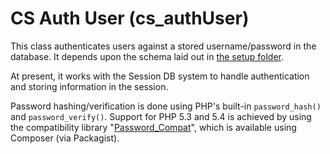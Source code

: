 # CS Auth User (cs_authUser)

This class authenticates users against a stored username/password in the database.  It depends upon the schema laid out in [the setup folder](../setup/schema.pgsql.sql).

At present, it works with the Session DB system to handle authentication and storing information in the session.

Password hashing/verification is done using PHP's built-in ```password_hash()``` and ```password_verify()```.  Support for PHP 5.3 and 5.4 is achieved by using the compatibility library "[Password_Compat](https://packagist.org/packages/ircmaxell/password-compat)", which is available using Composer (via Packagist).